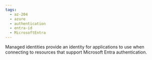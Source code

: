 ```yaml
---
tags:
  - az-204
  - azure
  - authentication
  - entra-id
  - MicrosoftEntra
---
```

Managed identities provide an identity for applications to use when connecting to resources that support Microsoft Entra authentication.
